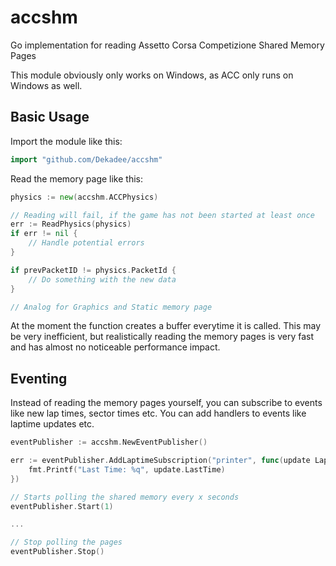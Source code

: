 # accshm
Go implementation for reading Assetto Corsa Competizione Shared Memory Pages

This module obviously only works on Windows, as ACC only runs on Windows as well.

## Basic Usage

Import the module like this:

```go
import "github.com/Dekadee/accshm"
```

Read the memory page like this:

```go
physics := new(accshm.ACCPhysics)

// Reading will fail, if the game has not been started at least once
err := ReadPhysics(physics)
if err != nil {
    // Handle potential errors
}

if prevPacketID != physics.PacketId {
    // Do something with the new data
}

// Analog for Graphics and Static memory page
```

At the moment the function creates a buffer everytime it is called.
This may be very inefficient, but realistically reading the memory pages is very fast and has almost no noticeable performance impact.

## Eventing

Instead of reading the memory pages yourself, you can subscribe to events like new lap times, sector times etc.
You can add handlers to events like laptime updates etc.

````go
eventPublisher := accshm.NewEventPublisher()

err := eventPublisher.AddLaptimeSubscription("printer", func(update LapTimeUpdate) {
    fmt.Printf("Last Time: %q", update.LastTime)
})

// Starts polling the shared memory every x seconds
eventPublisher.Start(1)

...

// Stop polling the pages
eventPublisher.Stop()
````


